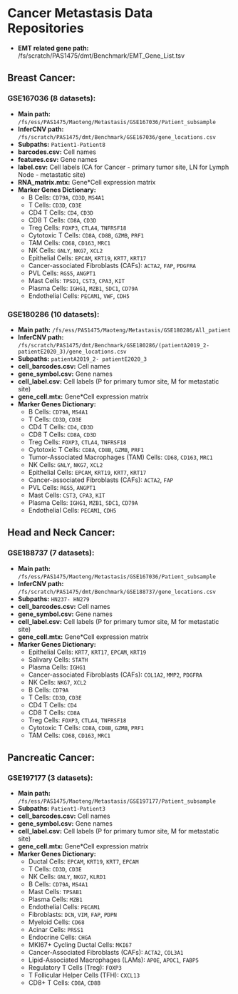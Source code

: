 # Cancer Metastasis Data Repositories
- **EMT related gene path:** /fs/scratch/PAS1475/dmt/Benchmark/EMT_Gene_List.tsv
  
## Breast Cancer:
### GSE167036 (8 datasets):
- **Main path:** `/fs/ess/PAS1475/Maoteng/Metastasis/GSE167036/Patient_subsample`
- **InferCNV path:** `/fs/scratch/PAS1475/dmt/Benchmark/GSE167036/gene_locations.csv`
- **Subpaths:** `Patient1-Patient8`
- **barcodes.csv:** Cell names
- **features.csv:** Gene names
- **label.csv:** Cell labels (CA for Cancer - primary tumor site, LN for Lymph Node - metastatic site)
- **RNA_matrix.mtx:** Gene*Cell expression matrix
- **Marker Genes Dictionary:**
  - B Cells: `CD79A`, `CD3D`, `MS4A1`
  - T Cells: `CD3D`, `CD3E`
  - CD4 T Cells: `CD4`, `CD3D`
  - CD8 T Cells: `CD8A`, `CD3D`
  - Treg Cells: `FOXP3`, `CTLA4`, `TNFRSF18`
  - Cytotoxic T Cells: `CD8A`, `CD8B`, `GZMB`, `PRF1`
  - TAM Cells: `CD68`, `CD163`, `MRC1`
  - NK Cells: `GNLY`, `NKG7`, `XCL2`
  - Epithelial Cells: `EPCAM`, `KRT19`, `KRT7`, `KRT17`
  - Cancer-associated Fibroblasts (CAFs): `ACTA2`, `FAP`, `PDGFRA`
  - PVL Cells: `RGS5`, `ANGPT1`
  - Mast Cells: `TPSD1`, `CST3`, `CPA3`, `KIT`
  - Plasma Cells: `IGHG1`, `MZB1`, `SDC1`, `CD79A`
  - Endothelial Cells: `PECAM1`, `VWF`, `CDH5`
  
### GSE180286 (10 datasets):
- **Main path:** `/fs/ess/PAS1475/Maoteng/Metastasis/GSE180286/All_patient`
- **InferCNV path:** `/fs/scratch/PAS1475/dmt/Benchmark/GSE180286/(patientA2019_2-patientE2020_3)/gene_locations.csv`
- **Subpaths:** `patientA2019_2- patientE2020_3`
- **cell_barcodes.csv:** Cell names
- **gene_symbol.csv:** Gene names
- **cell_label.csv:** Cell labels (P for primary tumor site, M for metastatic site)
- **gene_cell.mtx:** Gene*Cell expression matrix
- **Marker Genes Dictionary:**
  - B Cells: `CD79A`, `MS4A1`
  - T Cells: `CD3D`, `CD3E`
  - CD4 T Cells: `CD4`, `CD3D`
  - CD8 T Cells: `CD8A`, `CD3D`
  - Treg Cells: `FOXP3`, `CTLA4`, `TNFRSF18`
  - Cytotoxic T Cells: `CD8A`, `CD8B`, `GZMB`, `PRF1`
  - Tumor-Associated Macrophages (TAM) Cells: `CD68`, `CD163`, `MRC1`
  - NK Cells: `GNLY`, `NKG7`, `XCL2`
  - Epithelial Cells: `EPCAM`, `KRT19`, `KRT7`, `KRT17`
  - Cancer-associated Fibroblasts (CAFs): `ACTA2`, `FAP`
  - PVL Cells: `RGS5`, `ANGPT1`
  - Mast Cells: `CST3`, `CPA3`, `KIT`
  - Plasma Cells: `IGHG1`, `MZB1`, `SDC1`, `CD79A`
  - Endothelial Cells: `PECAM1`, `CDH5`
  
## Head and Neck Cancer:
### GSE188737 (7 datasets):
- **Main path:** `/fs/ess/PAS1475/Maoteng/Metastasis/GSE167036/Patient_subsample`
- **InferCNV path:** `/fs/scratch/PAS1475/dmt/Benchmark/GSE188737/gene_locations.csv`
- **Subpaths:** `HN237- HN279`
- **cell_barcodes.csv:** Cell names
- **gene_symbol.csv:** Gene names
- **cell_label.csv:** Cell labels (P for primary tumor site, M for metastatic site)
- **gene_cell.mtx:** Gene*Cell expression matrix
- **Marker Genes Dictionary:**
  - Epithelial Cells: `KRT7`, `KRT17`, `EPCAM`, `KRT19`
  - Salivary Cells: `STATH`
  - Plasma Cells: `IGHG1`
  - Cancer-associated Fibroblasts (CAFs): `COL1A2`, `MMP2`, `PDGFRA`
  - NK Cells: `NKG7`, `XCL2`
  - B Cells: `CD79A`
  - T Cells: `CD3D`, `CD3E`
  - CD4 T Cells: `CD4`
  - CD8 T Cells: `CD8A`
  - Treg Cells: `FOXP3`, `CTLA4`, `TNFRSF18`
  - Cytotoxic T Cells: `CD8A`, `CD8B`, `GZMB`, `PRF1`
  - TAM Cells: `CD68`, `CD163`, `MRC1`
  
## Pancreatic Cancer:
### GSE197177 (3 datasets):
- **Main path:** `/fs/ess/PAS1475/Maoteng/Metastasis/GSE197177/Patient_subsample`
- **Subpaths:** `Patient1-Patient3`
- **cell_barcodes.csv:** Cell names
- **gene_symbol.csv:** Gene names
- **cell_label.csv:** Cell labels (P for primary tumor site, M for metastatic site)
- **gene_cell.mtx:** Gene*Cell expression matrix
- **Marker Genes Dictionary:**
  - Ductal Cells: `EPCAM`, `KRT19`, `KRT7`, `EPCAM`
  - T Cells: `CD3D`, `CD3E`
  - NK Cells: `GNLY`, `NKG7`, `KLRD1`
  - B Cells: `CD79A`, `MS4A1`
  - Mast Cells: `TPSAB1`
  - Plasma Cells: `MZB1`
  - Endothelial Cells: `PECAM1`
  - Fibroblasts: `DCN`, `VIM`, `FAP`, `PDPN`
  - Myeloid Cells: `CD68`
  - Acinar Cells: `PRSS1`
  - Endocrine Cells: `CHGA`
  - MKI67+ Cycling Ductal Cells: `MKI67`
  - Cancer-Associated Fibroblasts (CAFs): `ACTA2`, `COL3A1`
  - Lipid-Associated Macrophages (LAMs): `APOE`, `APOC1`, `FABP5`
  - Regulatory T Cells (Treg): `FOXP3`
  - T Follicular Helper Cells (TFH): `CXCL13`
  - CD8+ T Cells: `CD8A`, `CD8B`
